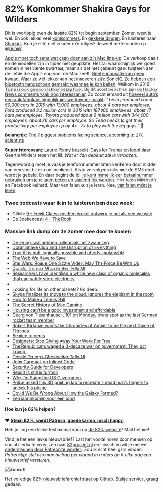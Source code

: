 # 82% Komkommer Shakira Gays for Wilders

Dit is voorlopig even de laatste 82% tot begin september. Zomer, weet je wel. En ook lekker veel [komkommers](http://giphy.com/gifs/cat-cucumber-e920gt7lI36Ug). En [gekkere dingen](http://trentwalton.com/2016/07/20/stranger-things/). En luisteren naar [Sharkira](https://www.youtube.com/watch?v=1WJaqpi1PDg). Kun je echt niet zonder m’n linkjes? Je weet me te vinden op @[reinier](https://twitter.com/reinier).

[Apple moet toch eens wat gaan doen aan z’n Mac line-up](http://pxlnv.com/linklog/idc-spring-2016-pc-sales/). De verkoop daalt en de modellen zijn in tijden niet geupdate. Het zal waarschijnlijk wel goed komen in het vierde kwartaal, maar als dat niet gebeurt ga ik twijfelen aan de liefde die Apple nog voor de Mac heeft. [Beetje innovatie kan geen kwaad](http://speld.nl/2016/07/20/man-praat-innovatie/). Waar ze wel lekker aan het innoveren zijn: SonicIQ. [Ze hebben een bluetooth handschoen gemaakt waarmee je kan bellen](https://twitter.com/manjusrii/status/675157271320621058). Welkom in 2016! [Tesla is ook gewoon lekker bezig hoor](https://www.tesla.com/blog/master-plan-part-deux). Bij dit soort berichten zijn [de Hacker News comments vaak nog interessanter](https://news.ycombinator.com/item?id=12133766). Zo zocht iemand uit [hoeveel auto’s een autofabrikant eigenlijk per werknemer maakt](https://news.ycombinator.com/item?id=12133955): *“Tesla produced about 50,000 cars in 2015 with 13,000 employees, about 4 cars per employee. Ford produced 3.2 million cars in 2015 with 187,000 employees, about 17 cars per employee. Toyota produced about 9 million cars with 344,000 employees, about 26 cars per employee. So Tesla needs to get their productivity per employee up by 4x - 7x to play with the big guys.”* 🤔

**Belangrijk**: [The 7 biggest problems facing science, according to 270 scientists](http://www.vox.com/2016/7/14/12016710/science-challeges-research-funding-peer-review-process)

**Super interessant**: [Laurie Penny bezoekt ‘Gays for Trump’ en loopt daar Geertje Wilders tegen het lijf](https://medium.com/welcome-to-the-scream-room/im-with-the-banned-8d1b6e0b2932#.vn2b3h4uk). *Wat er dan gebeurt zal je verbazen.* 

Tegenwoordig moet je vaak je telefoonnummer laten verifiëren door middel van een sms bij een online dienst. Als je vervolgens niks met de SMS doet wordt je gebeld. En daar begint de lol: [je kunt namelijk een betaalnummer gebruiken om je te laten bellen en slapend rijk worden](https://www.arneswinnen.net/2016/07/how-i-could-steal-money-from-instagram-google-and-microsoft/). Hier falen Microsoft en Facebook keihard. Maar van falen kun je leren. Nee, [van falen móet je leren](https://medium.com/@rikhigham/a-nightmare-a-nightmare-and-once-again-a-nightmare-but-not-a-failure-3c55f7c86d22#.6ct5m8vld).

### Twee podcasts waar ik in te luisteren ben deze week:

- Glitch: [9 - Freek Claessens:Een winkel ontwerp je net als een website](https://soundcloud.com/glitchcast/9-freek-claessens-een-winkel-ontwerp-je-net-als-een-website)
- De Boekencast: [4 - The Rook](https://soundcloud.com/deboekencast/4-the-rook)



### Massive link dump om de zomer mee door te komen

- [De tering, wat hebben millennials het zwaar zeg](http://www.degladiool.nl/millennials/)
- [Dollar Shave Club and The Disruption of Everything](https://stratechery.com/2016/dollar-shave-club-and-the-disruption-of-everything/)
- [True AI is both logically possible and utterly implausible](https://aeon.co/essays/true-ai-is-both-logically-possible-and-utterly-implausible)
- [The Web We Have to Save](https://medium.com/matter/the-web-we-have-to-save-2eb1fe15a426#.k8yb24ceu)
- [Star Wars: Rogue One Sizzle Video: May The Force Be With Us](http://screenrant.com/rogue-one-star-wars-celebration-making-of-video/)
- [Donald Trump’s Ghostwriter Tells All](http://www.newyorker.com/magazine/2016/07/25/donald-trumps-ghostwriter-tells-all)
- [Researchers have identified a whole new class of organic molecules that can safely store electricity](http://3tags.org/article/researchers-have-identified-a-whole-new-class-of-organic-molecules-that-can-safely-store-electricity)
- [](https://www.zachleat.com/web/comprehensive-webfonts/)
- [Looking for life on other planets? Go deep.](http://www.airspacemag.com/space/mars-caves-180959123/)
- [Skype finalizes its move to the cloud, ignores the elephant in the room](http://arstechnica.com/information-technology/2016/07/skype-finalizes-its-move-to-the-cloud-ignores-the-elephant-in-the-room/)
- [How to Make a Tennis Ball](https://www.youtube.com/watch?v=FysIX7yykIE)
- [The Secret History of Mac Gaming](https://unbound.com/books/macgaming)
- [Housing can’t be a good investment and affordable](http://cityobservatory.org/housing-cant-be-a-good-investment-and-affordable/)
- [Georg von Tiesenhausen, 101 on Monday, owns spot as the last German rocket team member](http://www.al.com/news/huntsville/index.ssf/2015/05/german_rocket_team_member_101.html)
- [Robert Kirkman wants the Chronicles of Amber to be the next Game of Thrones](http://www.theverge.com/2016/7/20/12242806/chronicle-of-amber-tv-adaptation-robert-kirkman-skybound)
- [Be nice to nerds](http://www.economist.com/news/business/21702183-forget-cool-kids-geeks-are-now-shaping-new-products-and-services-be-nice-nerds)
- [Designers: Stop Giving Away Your Work For Free](http://www.fastcodesign.com/3061973/designers-stop-giving-away-your-work-for-free)
- [The Republicans waged a 3-decade war on government. They got Trump.](http://www.vox.com/2016/7/18/12210500/diagnosed-dysfunction-republican-party)
- [Donald Trump’s Ghostwriter Tells All](http://www.newyorker.com/magazine/2016/07/25/donald-trumps-ghostwriter-tells-all)
- [John Carmack on Inlined Code](http://number-none.com/blow/blog/programming/2014/09/26/carmack-on-inlined-code.html)
- [Security Guide for Developers](https://github.com/FallibleInc/security-guide-for-developers)
- [Reddit is still in turmoil](https://techcrunch.com/2016/07/21/reddit-is-still-in-turmoil/)
- [Why I’m Suing the US Government](https://www.bunniestudios.com/blog/?p=4782)
- [Police asked this 3D printing lab to recreate a dead man’s fingers to unlock his phone](http://fusion.net/story/327145/3d-print-dead-mans-fingers-to-unlock-his-phone/)
- [Could We Be Wrong About How the Galaxy Formed?](http://nautil.us/issue/38/noise/the-hidden-science-of-the-missing-gravitational-waves)
- [Een jaarinkomen voor één jood](http://www.groene.nl/artikel/een-jaarinkomen-voor-een-jood)

#### Hoe kun je 82% helpen?
❤️ [**Steun 82%, wordt Patreon, goede karma, much happy**](https://www.patreon.com/reinier).

Heb je nog een leuke testimonial voor op [de 82% website](http://82procent.nl)? Mail het me!

Vind je het een leuke nieuwsbrief? Laat het vooral horen door mensen op social media te verwijzen naar [82procent.nl](http://82procent.nl) en misschien wil je me wel [ondersteunen door Patreon te worden](https://www.patreon.com/reinier). Zou ik echt heel gers vinden. _Patreontip: stel een max bedrag per maand in anders ga ik elke dag een nieuwsbrief versturen._

![Zomer!!](https://media.giphy.com/media/YfMHLC2s6okBq/giphy.gif)

[Het volledige 82% nieuwsbriefarchief staat op Github](http://github.com/reinier/82procent-nieuwsbrieven). Stukje service, graag gedaan.
